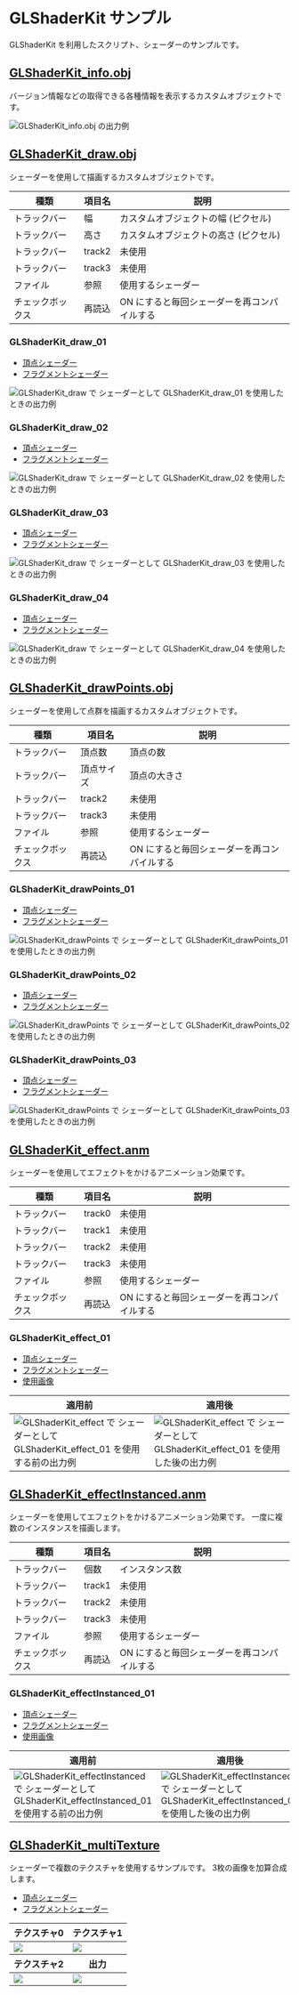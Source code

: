# GLShaderKit サンプル

GLShaderKit を利用したスクリプト、シェーダーのサンプルです。

## [GLShaderKit_info.obj](GLShaderKit_info.obj)

バージョン情報などの取得できる各種情報を表示するカスタムオブジェクトです。

![GLShaderKit_info.obj の出力例](/assets/GLShaderKit_info.webp)

## [GLShaderKit_draw.obj](GLShaderKit_draw.obj)

シェーダーを使用して描画するカスタムオブジェクトです。

| 種類             | 項目名 | 説明                                        |
| ---------------- | ------ | ------------------------------------------- |
| トラックバー     | 幅     | カスタムオブジェクトの幅 (ピクセル)         |
| トラックバー     | 高さ   | カスタムオブジェクトの高さ (ピクセル)       |
| トラックバー     | track2 | 未使用                                      |
| トラックバー     | track3 | 未使用                                      |
| ファイル         | 参照   | 使用するシェーダー                          |
| チェックボックス | 再読込 | ON にすると毎回シェーダーを再コンパイルする |

### GLShaderKit_draw_01

- [頂点シェーダー](GLShaderKit_draw_01.vert)
- [フラグメントシェーダー](GLShaderKit_draw_01.frag)

![GLShaderKit_draw で シェーダーとして GLShaderKit_draw_01 を使用したときの出力例](/assets/GLShaderKit_draw_01.webp)

### GLShaderKit_draw_02

- [頂点シェーダー](GLShaderKit_draw_02.vert)
- [フラグメントシェーダー](GLShaderKit_draw_02.frag)

![GLShaderKit_draw で シェーダーとして GLShaderKit_draw_02 を使用したときの出力例](/assets/GLShaderKit_draw_02.webp)

### GLShaderKit_draw_03

- [頂点シェーダー](GLShaderKit_draw_03.vert)
- [フラグメントシェーダー](GLShaderKit_draw_03.frag)

![GLShaderKit_draw で シェーダーとして GLShaderKit_draw_03 を使用したときの出力例](/assets/GLShaderKit_draw_03.webp)

### GLShaderKit_draw_04

- [頂点シェーダー](GLShaderKit_draw_04.vert)
- [フラグメントシェーダー](GLShaderKit_draw_04.frag)

![GLShaderKit_draw で シェーダーとして GLShaderKit_draw_04 を使用したときの出力例](/assets/GLShaderKit_draw_04.webp)

## [GLShaderKit_drawPoints.obj](GLShaderKit_drawPoints.obj)

シェーダーを使用して点群を描画するカスタムオブジェクトです。

| 種類             | 項目名     | 説明                                        |
| ---------------- | ---------- | ------------------------------------------- |
| トラックバー     | 頂点数     | 頂点の数                                    |
| トラックバー     | 頂点サイズ | 頂点の大きさ                                |
| トラックバー     | track2     | 未使用                                      |
| トラックバー     | track3     | 未使用                                      |
| ファイル         | 参照       | 使用するシェーダー                          |
| チェックボックス | 再読込     | ON にすると毎回シェーダーを再コンパイルする |

### GLShaderKit_drawPoints_01

- [頂点シェーダー](GLShaderKit_drawPoints_01.vert)
- [フラグメントシェーダー](GLShaderKit_drawPoints_01.frag)

![GLShaderKit_drawPoints で シェーダーとして GLShaderKit_drawPoints_01 を使用したときの出力例](/assets/GLShaderKit_drawPoints_01.webp)

### GLShaderKit_drawPoints_02

- [頂点シェーダー](GLShaderKit_drawPoints_02.vert)
- [フラグメントシェーダー](GLShaderKit_drawPoints_02.frag)

![GLShaderKit_drawPoints で シェーダーとして GLShaderKit_drawPoints_02 を使用したときの出力例](/assets/GLShaderKit_drawPoints_02.webp)

### GLShaderKit_drawPoints_03

- [頂点シェーダー](GLShaderKit_drawPoints_03.vert)
- [フラグメントシェーダー](GLShaderKit_drawPoints_03.frag)

![GLShaderKit_drawPoints で シェーダーとして GLShaderKit_drawPoints_03 を使用したときの出力例](/assets/GLShaderKit_drawPoints_03.webp)

## [GLShaderKit_effect.anm](GLShaderKit_effect.anm)

シェーダーを使用してエフェクトをかけるアニメーション効果です。

| 種類             | 項目名 | 説明                                        |
| ---------------- | ------ | ------------------------------------------- |
| トラックバー     | track0 | 未使用                                      |
| トラックバー     | track1 | 未使用                                      |
| トラックバー     | track2 | 未使用                                      |
| トラックバー     | track3 | 未使用                                      |
| ファイル         | 参照   | 使用するシェーダー                          |
| チェックボックス | 再読込 | ON にすると毎回シェーダーを再コンパイルする |

### GLShaderKit_effect_01

- [頂点シェーダー](GLShaderKit_effect_01.vert)
- [フラグメントシェーダー](GLShaderKit_effect_01.frag)
- [使用画像](https://pixabay.com/photos/buttons-colored-buttons-1821331/)

| 適用前                                                                                                                          | 適用後                                                                                                                         |
| ------------------------------------------------------------------------------------------------------------------------------- | ------------------------------------------------------------------------------------------------------------------------------ |
| ![GLShaderKit_effect で シェーダーとして GLShaderKit_effect_01 を使用する前の出力例](/assets/GLShaderKit_effect_01_before.webp) | ![GLShaderKit_effect で シェーダーとして GLShaderKit_effect_01 を使用した後の出力例](/assets/GLShaderKit_effect_01_after.webp) |

## [GLShaderKit_effectInstanced.anm](GLShaderKit_effectInstanced.anm)

シェーダーを使用してエフェクトをかけるアニメーション効果です。
一度に複数のインスタンスを描画します。

| 種類             | 項目名 | 説明                                        |
| ---------------- | ------ | ------------------------------------------- |
| トラックバー     | 個数   | インスタンス数                              |
| トラックバー     | track1 | 未使用                                      |
| トラックバー     | track2 | 未使用                                      |
| トラックバー     | track3 | 未使用                                      |
| ファイル         | 参照   | 使用するシェーダー                          |
| チェックボックス | 再読込 | ON にすると毎回シェーダーを再コンパイルする |

### GLShaderKit_effectInstanced_01

- [頂点シェーダー](GLShaderKit_effectInstanced_01.vert)
- [フラグメントシェーダー](GLShaderKit_effectInstanced_01.frag)
- [使用画像](https://pixabay.com/photos/buttons-colored-buttons-1821331/)

| 適用前                                                                                                                                            | 適用後                                                                                                                                           |
| ------------------------------------------------------------------------------------------------------------------------------------------------- | ------------------------------------------------------------------------------------------------------------------------------------------------ |
| ![GLShaderKit_effectInstanced で シェーダーとして GLShaderKit_effectInstanced_01 を使用する前の出力例](/assets/GLShaderKit_effectInstanced_01_before.webp) | ![GLShaderKit_effectInstanced で シェーダーとして GLShaderKit_effectInstanced_01 を使用した後の出力例](/assets/GLShaderKit_effectInstanced_01_after.webp) |

## [GLShaderKit_multiTexture](GLShaderKit_multiTexture.obj)

シェーダーで複数のテクスチャを使用するサンプルです。
3枚の画像を加算合成します。

- [頂点シェーダー](GLShaderKit_multiTexture.vert)
- [フラグメントシェーダー](GLShaderKit_multiTexture.frag)

<table>
    <thead>
        <tr><th>テクスチャ0</th><th>テクスチャ1</th></tr>
    </thead>
    <tbody>
        <tr>
            <td> <img src="GLShaderKit_multiTexture_img0.png"> </td>
            <td> <img src="GLShaderKit_multiTexture_img1.png"> </td>
        </tr>
    </tbody>
    <thead>
        <tr><th>テクスチャ2</th><th>出力</th></tr>
    </thead>
    <tbody>
        <tr>
            <td> <img src="GLShaderKit_multiTexture_img2.png"> </td>
            <td> <img src="../assets/GLShaderKit_multiTexture.png"> </td>
        </tr>
    </tbody>
</table>
